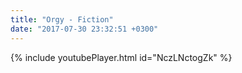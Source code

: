 ```yaml
---
title: "Orgy - Fiction"
date: "2017-07-30 23:32:51 +0300"
---
```


<!-- excerpt -->

{% include youtubePlayer.html id="NczLNctogZk" %}
